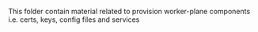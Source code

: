 This folder contain material related to provision worker-plane components i.e. certs, keys, config files and services